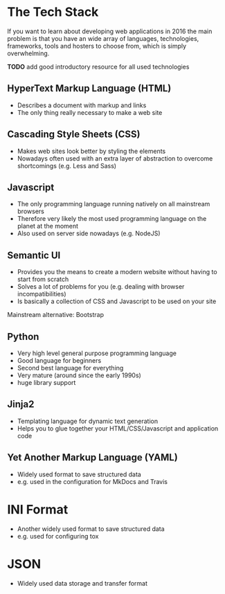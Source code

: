 # The Tech Stack

If you want to learn about developing web applications in 2016 the main problem is that you have an wide array of languages, technologies, frameworks, tools and hosters to choose from, which is simply overwhelming.

**TODO** add good introductory resource for all used technologies

## HyperText Markup Language (HTML) 

* Describes a document with markup and links
* The only thing really necessary to make a web site

## Cascading Style Sheets (CSS) 

* Makes web sites look better by styling the elements
* Nowadays often used with an extra layer of abstraction to overcome shortcomings (e.g. Less and Sass)

## Javascript 

* The only programming language running natively on all mainstream browsers
* Therefore very likely the most used programming language on the planet at the moment
* Also used on server side nowadays (e.g. NodeJS)

## Semantic UI

* Provides you the means to create a modern website without having to start from scratch
* Solves a lot of problems for you (e.g. dealing with browser incompatibilities)
* Is basically a collection of CSS and Javascript to be used on your site

Mainstream alternative: Bootstrap

## Python

* Very high level general purpose programming language
* Good language for beginners
* Second best language for everything
* Very mature (around since the early 1990s)
* huge library support

## Jinja2

* Templating language for dynamic text generation
* Helps you to glue together your HTML/CSS/Javascript and application code

## Yet Another Markup Language (YAML)

* Widely used format to save structured data
* e.g. used in the configuration for MkDocs and Travis

# INI Format

* Another widely used format to save structured data
* e.g. used for configuring tox

# JSON

* Widely used data storage and transfer format
